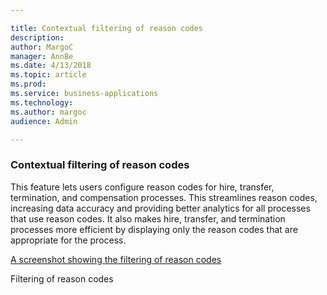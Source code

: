 ```yaml
---

title: Contextual filtering of reason codes
description: 
author: MargoC
manager: AnnBe
ms.date: 4/13/2018
ms.topic: article
ms.prod: 
ms.service: business-applications
ms.technology: 
ms.author: margoc
audience: Admin

---
```

### Contextual filtering of reason codes



This feature lets users configure reason codes for hire, transfer, termination,
and compensation processes. This streamlines reason codes, increasing data
accuracy and providing better analytics for all processes that use reason codes.
It also makes hire, transfer, and termination processes more efficient by
displaying only the reason codes that are appropriate for the process.

[A screenshot showing the filtering of reason codes](media/contextual-filtering-of-reason-codes-1.png "A screenshot showing the filtering of reason codes")
<!-- Talent_Contextual filtering of reason codes_A.PNG -->


Filtering of reason codes
